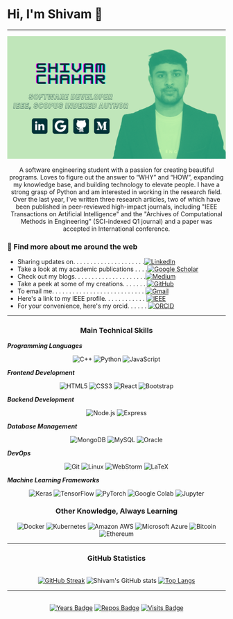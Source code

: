 
# Hi, I'm Shivam 👋
<hr/>

![Alt text](./images/Shivam-Chahar.svg)
    <p align="center">
A software engineering student with a passion for creating beautiful programs. Loves to figure out the answer to “WHY” and “HOW”, expanding my knowledge base, and building technology to elevate people. I have a strong grasp of Python and am interested in working in the research field. Over the last year, I've written three research articles, two of which have been published in peer-reviewed high-impact journals, including "IEEE Transactions on Artificial Intelligence" and the "Archives of Computational Methods in Engineering" (SCI-indexed Q1 journal) and a paper was accepted in International conference.
    </p>

### 👾 Find more about me around the web
* Sharing updates on. . . . . . . . . . . . . . . . . . . . .[![LinkedIn](https://img.shields.io/static/v1?style=for-the-badge&message=LinkedIn&color=0A66C2&logo=LinkedIn&logoColor=FFFFFF&label=)](https://www.linkedin.com/in/shivam-chahar/)
* Take a look at my academic publications  . . . .[![Google Scholar](https://img.shields.io/static/v1?style=for-the-badge&message=Google+Scholar&color=4285F4&logo=Google+Scholar&logoColor=FFFFFF&label=)](https://scholar.google.com/citations?user=QRzpAm4AAAAJ&hl=en)
* Check out my blogs. . . . . . . . . . . . . . . . . . . . .[![Medium](https://img.shields.io/static/v1?style=for-the-badge&message=Medium&color=000000&logo=Medium&logoColor=FFFFFF&label=)](https://medium.com/@shivam.chahar)
* Take a peek at some of my creations. . . . . . . [![GitHub](https://img.shields.io/static/v1?style=for-the-badge&message=GitHub&color=181717&logo=GitHub&logoColor=FFFFFF&label=)](https://github.com/chaharshivam)
* To email me. . . . . . . . . . . . . . . . . . . . . . . . . . . [![Gmail](https://img.shields.io/static/v1?style=for-the-badge&message=Gmail&color=EA4335&logo=Gmail&logoColor=FFFFFF&label=)](mailto:shivam.chahar@gmail.com)
* Here's a link to my IEEE profile. . . . . . . . . . . . [![IEEE](https://img.shields.io/static/v1?style=for-the-badge&message=IEEE&color=00629B&logo=IEEE&logoColor=FFFFFF&label=)](https://ieeexplore.ieee.org/author/37088877159)
* For your convenience, here's my orcid. . . . . . [![ORCID](https://img.shields.io/static/v1?style=for-the-badge&message=ORCID&color=222222&logo=ORCID&logoColor=A6CE39&label=)](https://orcid.org/0000-0003-0708-5564)

<hr/>

### <p align="center"><b>Main Technical Skills</b></p>


<i><b>Programming Languages</b></i>
    <p align="center">
![C++](https://img.shields.io/static/v1?style=for-the-badge&message=C%2B%2B&color=00599C&logo=C%2B%2B&logoColor=FFFFFF&label=)
![Python](https://img.shields.io/static/v1?style=for-the-badge&message=Python&color=3776AB&logo=Python&logoColor=FFFFFF&label=)
![JavaScript](https://img.shields.io/static/v1?style=for-the-badge&message=JavaScript&color=222222&logo=JavaScript&logoColor=F7DF1E&label=)
    </p>
<i><b>Frontend Development</b></i>
    <p align="center">
![HTML5](https://img.shields.io/static/v1?style=for-the-badge&message=HTML5&color=E34F26&logo=HTML5&logoColor=FFFFFF&label=)
![CSS3](https://img.shields.io/static/v1?style=for-the-badge&message=CSS3&color=1572B6&logo=CSS3&logoColor=FFFFFF&label=)
![React](https://img.shields.io/static/v1?style=for-the-badge&message=React&color=222222&logo=React&logoColor=61DAFB&label=)
![Bootstrap](https://img.shields.io/static/v1?style=for-the-badge&message=Bootstrap&color=7952B3&logo=Bootstrap&logoColor=FFFFFF&label=)
    </p>
<i><b>Backend Development</b></i>
    <p align="center">
![Node.js](https://img.shields.io/static/v1?style=for-the-badge&message=Node.js&color=339933&logo=Node.js&logoColor=FFFFFF&label=)
![Express](https://img.shields.io/static/v1?style=for-the-badge&message=Express&color=000000&logo=Express&logoColor=FFFFFF&label=)
    </p>
<i><b>Database Management</b></i>
    <p align="center">
![MongoDB](https://img.shields.io/static/v1?style=for-the-badge&message=MongoDB&color=47A248&logo=MongoDB&logoColor=FFFFFF&label=)
![MySQL](https://img.shields.io/static/v1?style=for-the-badge&message=MySQL&color=4479A1&logo=MySQL&logoColor=FFFFFF&label=)
![Oracle](https://img.shields.io/static/v1?style=for-the-badge&message=Oracle&color=F80000&logo=Oracle&logoColor=FFFFFF&label=)
    </p>
<i><b>DevOps</b></i>
    <p align="center">
![Git](https://img.shields.io/static/v1?style=for-the-badge&message=Git&color=F05032&logo=Git&logoColor=FFFFFF&label=)
![Linux](https://img.shields.io/static/v1?style=for-the-badge&message=Linux&color=222222&logo=Linux&logoColor=FCC624&label=)
![WebStorm](https://img.shields.io/static/v1?style=for-the-badge&message=WebStorm&color=000000&logo=WebStorm&logoColor=FFFFFF&label=)
![LaTeX](https://img.shields.io/static/v1?style=for-the-badge&message=LaTeX&color=008080&logo=LaTeX&logoColor=FFFFFF&label=)
    </p>
<i><b>Machine Learning Frameworks</b></i>
    <p align="center">
![Keras](https://img.shields.io/static/v1?style=for-the-badge&message=Keras&color=D00000&logo=Keras&logoColor=FFFFFF&label=)
![TensorFlow](https://img.shields.io/static/v1?style=for-the-badge&message=TensorFlow&color=FF6F00&logo=TensorFlow&logoColor=FFFFFF&label=)
![PyTorch](https://img.shields.io/static/v1?style=for-the-badge&message=PyTorch&color=EE4C2C&logo=PyTorch&logoColor=FFFFFF&label=)
![Google Colab](https://img.shields.io/static/v1?style=for-the-badge&message=Google+Colab&color=222222&logo=Google+Colab&logoColor=F9AB00&label=)
![Jupyter](https://img.shields.io/static/v1?style=for-the-badge&message=Jupyter&color=F37626&logo=Jupyter&logoColor=FFFFFF&label=)
    </p>

### <p align="center"><b>Other Knowledge, Always Learning</b></p>
<i></i>
    <p align="center">
![Docker](https://img.shields.io/static/v1?style=for-the-badge&message=Docker&color=2496ED&logo=Docker&logoColor=FFFFFF&label=)
![Kubernetes](https://img.shields.io/static/v1?style=for-the-badge&message=Kubernetes&color=326CE5&logo=Kubernetes&logoColor=FFFFFF&label=)
![Amazon AWS](https://img.shields.io/static/v1?style=for-the-badge&message=Amazon+AWS&color=232F3E&logo=Amazon+AWS&logoColor=FFFFFF&label=)
![Microsoft Azure](https://img.shields.io/static/v1?style=for-the-badge&message=Microsoft+Azure&color=0078D4&logo=Microsoft+Azure&logoColor=FFFFFF&label=)
![Bitcoin](https://img.shields.io/static/v1?style=for-the-badge&message=Bitcoin&color=222222&logo=Bitcoin&logoColor=F7931A&label=)
![Ethereum](https://img.shields.io/static/v1?style=for-the-badge&message=Ethereum&color=3C3C3D&logo=Ethereum&logoColor=FFFFFF&label=)
    </p>

<hr/>

### <p align="center"><b>GitHub Statistics</b></p>

<i></i>
    <p align="center">  
[![GitHub Streak](https://github-readme-streak-stats.herokuapp.com?user=chaharshivam&theme=gotham&hide_border=true)](https://git.io/streak-stats)
![Shivam's GitHub stats](https://github-readme-stats.vercel.app/api?username=chaharshivam&show_icons=true&theme=gotham&hide_border=true)
[![Top Langs](https://github-readme-stats.vercel.app/api/top-langs/?username=chaharshivam&layout=compact&theme=gotham&hide_border=true)](https://github.com/anuraghazra/github-readme-stats)
    </p>

<hr/>

<i></i>
    <p align="center">  
[![Years Badge](https://badges.pufler.dev/years/chaharshivam)](https://badges.pufler.dev)
[![Repos Badge](https://badges.pufler.dev/repos/chaharshivam)](https://badges.pufler.dev)
[![Visits Badge](https://badges.pufler.dev/visits/chaharshivam/chaharshivam)](https://badges.pufler.dev)
    </p>
